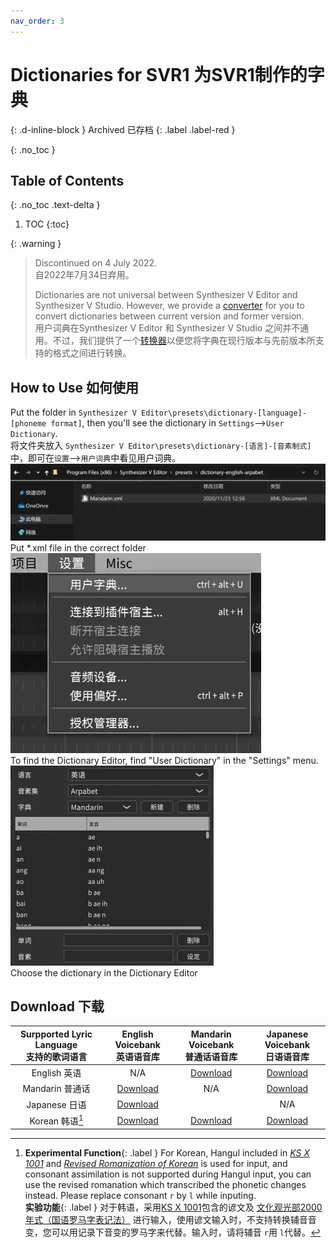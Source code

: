 ```yaml
---
nav_order: 3
---
```


# Dictionaries for SVR1 为SVR1制作的字典 
{: .d-inline-block }
Archived 已存档
{: .label .label-red }  

{: .no_toc }

## Table of Contents
{: .no_toc .text-delta }

1. TOC
{:toc}

{: .warning }
> Discontinued on 4 July 2022.  
> 自2022年7月34日弃用。  
> 
> Dictionaries are not universal between Synthesizer V Editor and Synthesizer V Studio. However, we provide a [converter](https://slidingwall.github.io/synthv-dictionaries/converter) for you to convert dictionaries between current version and former version.   
> 用户词典在Synthesizer V Editor 和 Synthesizer V Studio 之间并不通用。不过，我们提供了一个[转换器](https://slidingwall.github.io/synthv-dictionaries/converter)以便您将字典在现行版本与先前版本所支持的格式之间进行转换。  

## How to Use 如何使用
Put the folder in `Synthesizer V Editor\presets\dictionary-[language]-[phoneme format]`, then you'll see the dictionary in `Settings`-->`User Dictionary`.  
将文件夹放入 `Synthesizer V Editor\presets\dictionary-[语言]-[音素制式]`中，即可在`设置`-->`用户词典`中看见用户词典。  
![Put *.xml file in the correct folder](/assets/R1win-1.webp)  
Put *.xml file in the correct folder  
![To find the Dictionary Editor, find "User Dictionary" in the "Settings" menu.](/assets/R1win-2.webp)  
To find the Dictionary Editor, find "User Dictionary" in the "Settings" menu.  
![Choose the dictionary in the Dictionary Editor](/assets/R1win-3.webp)  
Choose the dictionary in the Dictionary Editor  

## Download 下载

| Surpported Lyric Language<br />支持的歌词语言 | English Voicebank<br />英语语音库 | Mandarin Voicebank<br />普通话语音库 |Japanese Voicebank<br />日语语音库 |  
|:----:|:----:|:----:|:----:|
| English 英语 | N/A | [Download](https://github.com/Slidingwall/synthv-dictionaries/blob/main/Dictionaries%20for%20Synthesizer%20V%20Editor/dictionary-mandarin-xsampa/English.xml) | [Download](https://github.com/Slidingwall/synthv-dictionaries/blob/main/Dictionaries%20for%20Synthesizer%20V%20Editor/dictionary-japanese-romaji/English.xml) |
| Mandarin 普通话 | [Download](https://github.com/Slidingwall/synthv-dictionaries/blob/main/Dictionaries%20for%20Synthesizer%20V%20Editor/dictionary-english-arpabet/Mandarin.xml) | N/A | [Download](https://github.com/Slidingwall/synthv-dictionaries/blob/main/Dictionaries%20for%20Synthesizer%20V%20Editor/dictionary-japanese-romaji/Mandarin.xml) |
| Japanese 日语 | [Download](https://github.com/Slidingwall/synthv-dictionaries/blob/main/Dictionaries%20for%20Synthesizer%20V%20Editor/dictionary-english-arpabet/Japanese.xml) |  | N/A |
| Korean 韩语[^1] | [Download](https://github.com/Slidingwall/synthv-dictionaries/blob/main/Dictionaries%20for%20Synthesizer%20V%20Editor/dictionary-english-arpabet/Korean.xml) | [Download](https://github.com/Slidingwall/synthv-dictionaries/blob/main/Dictionaries%20for%20Synthesizer%20V%20Editor/dictionary-mandarin-xsampa/Korean.xml) | [Download](https://github.com/Slidingwall/synthv-dictionaries/blob/main/Dictionaries%20for%20Synthesizer%20V%20Editor/dictionary-japanese-romaji/Korean.xml) |

[^1]: **Experimental Function**{: .label }
      For Korean, Hangul included in _[KS X 1001](https://en.wikipedia.org/wiki/KS_X_1001)_ and _[Revised Romanization of Korean](https://en.wikipedia.org/wiki/Revised_Romanization_of_Korean)_ is used for input, and consonant assimilation is not supported during Hangul input, you can use the revised romanation which transcribed the phonetic changes instead. Please replace consonant `r` by `l` while inputing.  
      **实验功能**{: .label }
      对于韩语，采用[KS X 1001](https://zh.wikipedia.org/wiki/KS_X_1001)包含的谚文及 [文化观光部2000年式（国语罗马字表记法）](https://zh.wikipedia.org/wiki/%E6%96%87%E5%8C%96%E8%A7%82%E5%85%89%E9%83%A82000%E5%B9%B4%E5%BC%8F) 进行输入，使用谚文输入时，不支持转换辅音音变，您可以用记录下音变的罗马字来代替。输入时，请将辅音 `r`用 `l`代替。